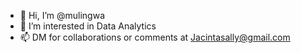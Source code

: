 - 👋 Hi, I’m @mulingwa
- 👀 I’m interested in Data Analytics
- 📫 DM for collaborations or comments at Jacintasally@gmail.com 

<!---
mulingwa/mulingwa is a ✨ special ✨ repository because its `README.md` (this file) appears on your GitHub profile.
You can click the Preview link to take a look at your changes.
--->
